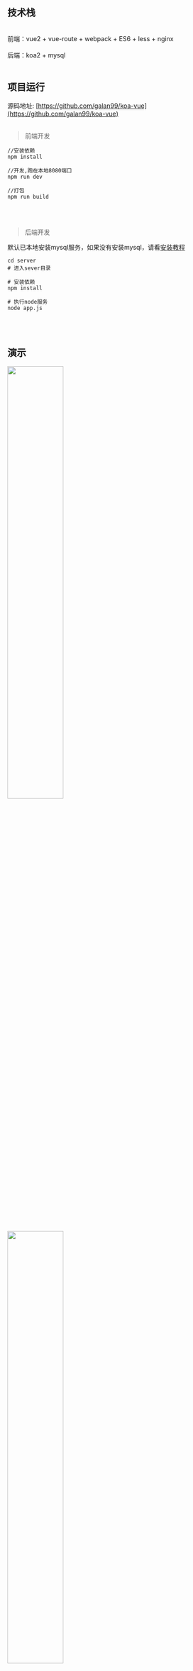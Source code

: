 ## 技术栈

<br/>
前端：vue2 + vue-route + webpack + ES6 + less + nginx
<br/>
<br/>
后端：koa2 + mysql
<br/>
<br/>


## 项目运行

源码地址: [https://github.com/galan99/koa-vue](https://github.com/galan99/koa-vue)
<br/>
<br/>

> 前端开发

```code
//安装依赖
npm install

//开发,跑在本地8080端口
npm run dev

//打包
npm run build

```

<br/>
<br/>


> 后端开发

默认已本地安装mysql服务，如果没有安装mysql，请看[安装教程](http://www.runoob.com/mysql/mysql-install.html)

```code
cd server
# 进入sever目录

# 安装依赖
npm install

# 执行node服务
node app.js

```

<br/>
<br/>

## 演示

<img src='https://i.loli.net/2018/07/17/5b4d5bafd4faf.png' width='50%'>
<img src='https://i.loli.net/2018/07/17/5b4d60432ff9d.png' width='50%'>
<img src='https://i.loli.net/2018/07/17/5b4d604330f1a.png' width='50%'>
<img src='https://i.loli.net/2018/07/17/5b4d60431bbce.png' width='50%'>

## 我的联系方式

<div align=center>
<img src='https://galan99.github.io/img/me/wx.png' width='300'>
</div>
<br>
<div align=center>风里雨里我在这儿等你，欢迎勾搭！</div>

